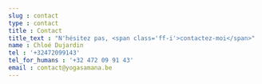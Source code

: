 ```yaml
---
slug : contact
type : contact
title : Contact
title_text : "N'hésitez pas, <span class='ff-i'>contactez-moi</span>"
name : Chloé Dujardin
tel : '+32472099143'
tel_for_humans : '+32 472 09 91 43'
email : contact@yogasamana.be
---
```

